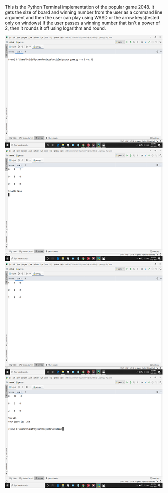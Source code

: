 This is the Python Terminal implementation of the popular game 2048.
It gets the size of board and winning number from the user as a command line argument
and then the user can play using WASD or the arrow keys(tested only on windows)
If the user passes a winning number that isn't a power of 2, then it rounds it off using logarithm and round.
<HTML>
    <img src="ss1.png" width="640" height="360" alt="Screenshot">
    <img src="ss2.png" width="640" height="360" alt="Screenshot">
    <img src="ss3.png" width="640" height="360" alt="Screenshot">
    <img src="ss4.png" width="640" height="360" alt="Screenshot">

</HTML>